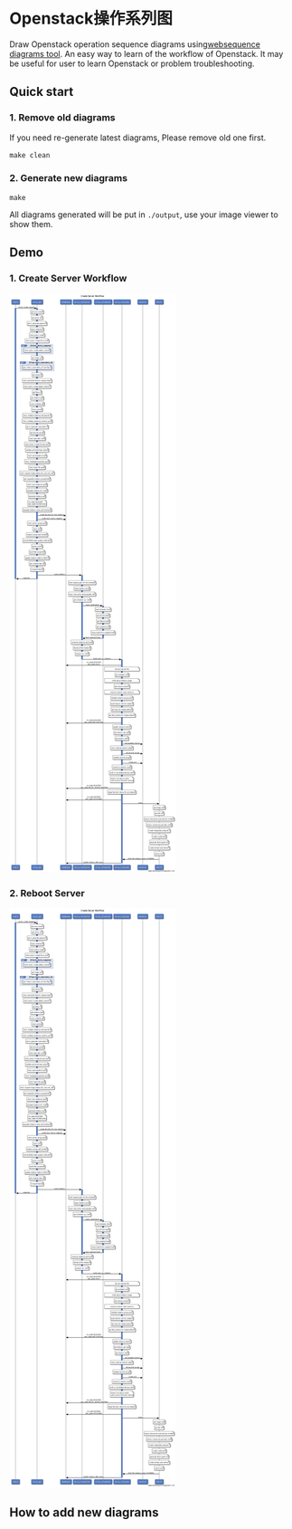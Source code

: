 # Openstack操作系列图

Draw Openstack operation sequence diagrams using[websequence diagrams tool](https://www.websequencediagrams.com/). An easy way to learn of the workflow of Openstack. It may be useful for user to learn Openstack or problem troubleshooting. 

## Quick start

### 1. Remove old diagrams

If you need re-generate latest diagrams, Please remove old one first.

```
make clean
```

### 2. Generate new diagrams


```
make
```

All diagrams generated will be put in `./output`, use your image viewer to show them.

## Demo

### 1. Create Server Workflow

![create server workflow](output/nova/create.png)

### 2. Reboot Server

 
![create server workflow](output/nova/create.png)


## How to add new diagrams

 
